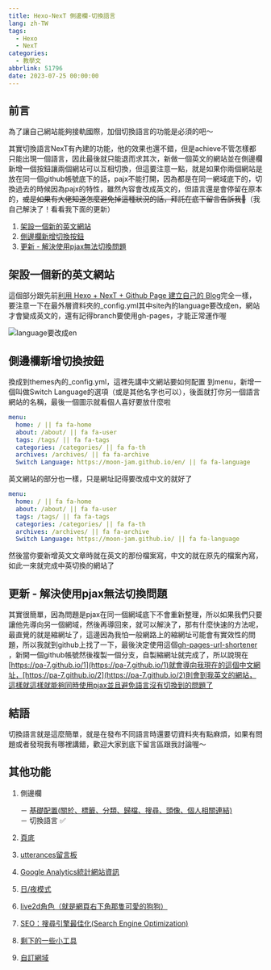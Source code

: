 ```yaml
---
title: Hexo-NexT 側邊欄-切換語言
lang: zh-TW
tags:
  - Hexo
  - NexT
categories:
  - 教學文
abbrlink: 51796
date: 2023-07-25 00:00:00
---
```


## 前言

為了讓自己網站能夠接軌國際，加個切換語言的功能是必須的吧～

<!--more-->

其實切換語言NexT有內建的功能，他的效果也還不錯，但是achieve不管怎樣都只能出現一個語言，因此最後就只能退而求其次，新做一個英文的網站並在側邊欄新增一個按鈕讓兩個網站可以互相切換，但這要注意一點，就是如果你兩個網站是放在同一個github帳號底下的話，pajx不能打開，因為都是在同一網域底下的，切換過去的時候因為pajx的特性，雖然內容會改成英文的，但語言還是會停留在原本的，~~或是如果有大佬知道怎麼避免掉這種狀況的話，拜託在底下留言告訴我🙏~~（我自己解決了！看看我下面的更新）

1. [架設一個新的英文網站](/NexT-sidebar-switch-lang/#架設一個新的英文網站)
2. [側邊欄新增切換按鈕](/NexT-sidebar-switch-lang/#側邊欄新增切換按鈕)
3. [更新 - 解決使用pjax無法切換問題](/NexT-sidebar-switch-lang/#更新-解決使用pjax無法切換問題)

## 架設一個新的英文網站

這個部分跟先前[利用 Hexo + NexT + Github Page 建立自己的 Blog](/Hexo-NexT_Github-Page_build-blog/)完全一樣，要注意一下在最外層資料夾的_config.yml其中site內的language要改成en，網站才會變成英文的，還有記得branch要使用gh-pages，才能正常運作喔

![language要改成en](https://i.imgur.com/DzQuENU.png)

## 側邊欄新增切換按鈕

換成到themes內的_config.yml，這裡先講中文網站要如何配置
到menu，新增一個叫做Switch Language的選項（或是其他名字也可以），後面就打你另一個語言網站的名稱，最後一個圖示就看個人喜好要放什麼啦

``` yml
menu:
  home: / || fa fa-home
  about: /about/ || fa fa-user
  tags: /tags/ || fa fa-tags
  categories: /categories/ || fa fa-th
  archives: /archives/ || fa fa-archive
  Switch Language: https://moon-jam.github.io/en/ || fa fa-language
```

英文網站的部分也一樣，只是網址記得要改成中文的就好了

``` yml
menu:
  home: / || fa fa-home
  about: /about/ || fa fa-user
  tags: /tags/ || fa fa-tags
  categories: /categories/ || fa fa-th
  archives: /archives/ || fa fa-archive
  Switch Language: https://moon-jam.github.io/ || fa fa-language
```

然後當你要新增英文文章時就在英文的那份檔案寫，中文的就在原先的檔案內寫，如此一來就完成中英切換的網站了

## 更新 - 解決使用pjax無法切換問題

其實很簡單，因為問題是pjax在同一個網域底下不會重新整理，所以如果我們只要讓他先導向另一個網域，然後再導回來，就可以解決了，那有什麼快速的方法呢，最直覺的就是縮網址了，這邊因為我怕一般網路上的縮網址可能會有實效性的問題，所以我就到github上找了一下，最後決定使用這個[gh-pages-url-shortener
](https://github.com/nelsontky/gh-pages-url-shortener)，新開一個github帳號然後複製一個分支，自製縮網址就完成了，所以說現在[https://pa-7.github.io/1](https://pa-7.github.io/1)就會導向我現在的這個中文網址，[https://pa-7.github.io/2](https://pa-7.github.io/2)則會到我英文的網站，這樣就這樣就能夠同時使用pjax並且避免語言沒有切換到的問題了

## 結語

切換語言就是這麼簡單，就是在發布不同語言時還要切資料夾有點麻煩，如果有問題或者發現我有哪裡講錯，歡迎大家到底下留言區跟我討論喔～

## 其他功能

1. 側邊欄

    － [基礎配置(關於、標籤、分類、歸檔、搜尋、頭像、個人相關連結)](/NexT-sidebar-basic)  
    － 切換語言 ✅

2. [頁底](/NexT-footer)
3. [utterances留言板](/NexT-utterances-comment-box)
4. [Google Analytics統計網站資訊](/NexT-google-analytics)
5. [日/夜模式](/NexT-dark-light-mode)  
6. [live2d角色（就是網頁右下角那隻可愛的狗狗）](/NexT-live2d)
7. [SEO：搜尋引擎最佳化(Search Engine Optimization)](/SEO-Search-Engine-Optimization)
8. [剩下的一些小工具](/NexT-some-cool-tools)
9. [自訂網域](/Hexo-NexT_custom_domain)
